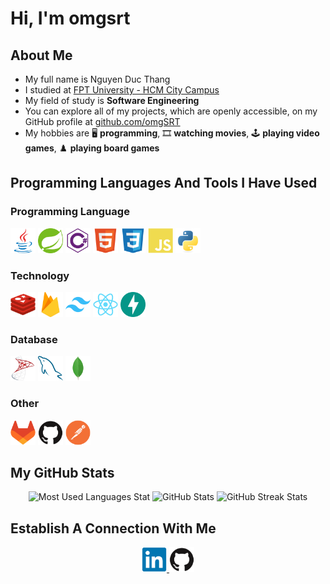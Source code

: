 # Hi, I'm omgsrt

## About Me
- My full name is Nguyen Duc Thang
- I studied at [FPT University - HCM City Campus](https://daihoc.fpt.edu.vn/truong-thanh-vien/campus-tp-ho-chi-minh/)
- My field of study is **Software Engineering**
- You can explore all of my projects, which are openly accessible, on my GitHub profile at [github.com/omgSRT](https://github.com/omgSRT)
- My hobbies are 🖥️ **programming**, 🎞️ **watching movies**, 🕹️ **playing video games**, ♟️ **playing board games**

## Programming Languages And Tools I Have Used
### Programming Language
<p>
    <img src="https://raw.githubusercontent.com/devicons/devicon/master/icons/java/java-original.svg" alt="java" width="40" height="40"/>
    <img src="https://raw.githubusercontent.com/devicons/devicon/master/icons/spring/spring-original.svg" alt="java" width="40" height="40"/>
    <img src="https://raw.githubusercontent.com/devicons/devicon/master/icons/csharp/csharp-line.svg" alt="csharp" width="40" height="40"/>
    <img src="https://raw.githubusercontent.com/devicons/devicon/master/icons/html5/html5-original.svg" alt="html" width="40" height="40"/>
    <img src="https://raw.githubusercontent.com/devicons/devicon/master/icons/css3/css3-original.svg" alt="css" width="40" height="40"/>
    <img src="https://raw.githubusercontent.com/devicons/devicon/master/icons/javascript/javascript-plain.svg" alt="javascript" width="40" height="40"/>
    <img src="https://raw.githubusercontent.com/devicons/devicon/master/icons/python/python-original.svg" alt="python" width="40" height="40"/>
</p>

### Technology
<p>
    <img src="https://raw.githubusercontent.com/devicons/devicon/master/icons/redis/redis-original.svg" alt="redis" width="40" height="40"/>
    <img src="https://raw.githubusercontent.com/devicons/devicon/master/icons/firebase/firebase-original.svg" alt="firebase" width="40" height="40"/>
    <img src="https://raw.githubusercontent.com/devicons/devicon/master/icons/tailwindcss/tailwindcss-original.svg" alt="tailwindcss" width="40" height="40"/>
    <img src="https://raw.githubusercontent.com/devicons/devicon/master/icons/react/react-original.svg" alt="react" width="40" height="40"/>
    <img src="https://raw.githubusercontent.com/devicons/devicon/master/icons/fastapi/fastapi-original.svg" alt="react" width="40" height="40"/>
</p>

### Database
<p>
    <img src="https://raw.githubusercontent.com/devicons/devicon/master/icons/microsoftsqlserver/microsoftsqlserver-original.svg" alt="mssql" width="40" height="40"/>
    <img src="https://raw.githubusercontent.com/devicons/devicon/master/icons/mysql/mysql-original.svg" alt="mysql" width="40" height="40"/>
    <img src="https://raw.githubusercontent.com/devicons/devicon/master/icons/mongodb/mongodb-original.svg" alt="mongodb" width="40" height="40"/>
</p>

### Other
<p>
    <img src="https://raw.githubusercontent.com/devicons/devicon/master/icons/gitlab/gitlab-original.svg" alt="gitlab" width="40" height="40"/>
    <img src="https://raw.githubusercontent.com/devicons/devicon/master/icons/github/github-original.svg" alt="github" width="40" height="40"/>
    <img src="https://raw.githubusercontent.com/devicons/devicon/master/icons/postman/postman-original.svg" alt="postman" width="40" height="40"/>
</p>


## My GitHub Stats
<p align="center">
    <img src="https://github-readme-stats.vercel.app/api/top-langs/?username=omgsrt&theme=radical&hide_border=true&include_all_commits=true&count_private=true&layout=compact" alt="Most Used Languages Stat" />
  <img src="https://github-readme-stats.vercel.app/api?username=omgsrt&show_icons=true&theme=radical&hide_border=true&count_private=true" alt="GitHub Stats" />
  <img src="https://github-readme-streak-stats.herokuapp.com/?user=omgSRT&theme=radical&stroke=FF007A&ring=FF007A&fire=FF007A&currStreakNum=A9FEF7&currStreakLabel=A9FEF7&sideNums=A9FEF7&sideLabels=A9FEF7&dates=FFFFFF" alt="GitHub Streak Stats" />
</p>

## Establish A Connection With Me
<p align="center">
  <a href="https://www.linkedin.com/in/omgsrt/">
    <img src="https://raw.githubusercontent.com/devicons/devicon/master/icons/linkedin/linkedin-original.svg" alt="LinkedIn" width="40" height="40"/>
  </a>
  <a href="https://github.com/omgSRT">
    <img src="https://raw.githubusercontent.com/devicons/devicon/master/icons/github/github-original.svg" alt="GitHub" width="40" height="40"/>
  </a>
</p>